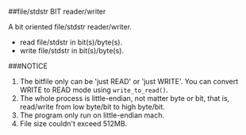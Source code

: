 ##file/stdstr BIT reader/writer

A bit oriented file/stdstr reader/writer.    

* read file/stdstr in bit(s)/byte(s).
* write file/stdstr in bit(s)/byte(s).

###NOTICE
1. The bitfile only can be 'just READ' or 'just WRITE'.
   You can convert WRITE to READ mode using `write_to_read()`.
2. The whole process is little-endian, not matter byte or bit, that is,
   read/write from low byte/bit to high byte/bit.
3. The program only run on little-endian mach.
4. File size couldn't exceed 512MB.

